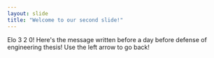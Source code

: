 ```yaml
---
layout: slide
title: "Welcome to our second slide!"
---
```

Elo 3 2 0! Here's the message written before a day before defense of engineering thesis!
Use the left arrow to go back!